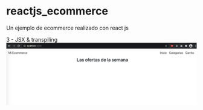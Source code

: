 # reactjs_ecommerce
Un ejemplo de ecommerce realizado con react js 

3 - JSX & transpiling
![Screenshot](screenshots/screen01.png)
